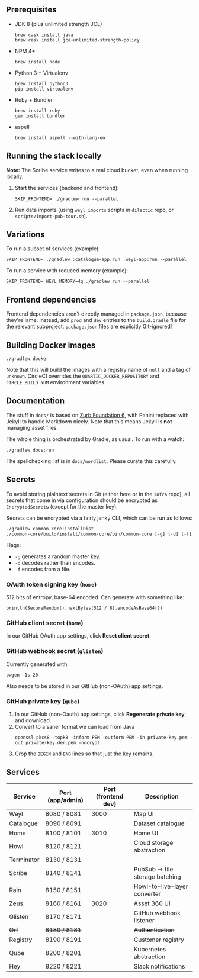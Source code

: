 ## Prerequisites

- JDK 8 (plus unlimited strength JCE)

  ```
  brew cask install java
  brew cask install jce-unlimited-strength-policy
  ```

- NPM 4+

  ```
  brew install node
  ```
  
- Python 3 + Virtualenv

  ```
  brew install python3
  pip install virtualenv
  ```

- Ruby + Bundler

  ```
  brew install ruby
  gem install bundler
  ```

- aspell

  ```
  brew install aspell --with-lang-en
  ```


## Running the stack locally

**Note:** The Scribe service writes to a real cloud bucket, even when running locally.

1. Start the services (backend and frontend):

   ```
   SKIP_FRONTEND= ./gradlew run --parallel
   ```

2. Run data imports (using `weyl_imports` scripts in `dilectic` repo, or `scripts/import-pub-tour.sh`).

## Variations

To run a subset of services (example):

```
SKIP_FRONTEND= ./gradlew :catalogue-app:run :weyl-app:run --parallel
```

To run a service with reduced memory (example):

```
SKIP_FRONTEND= WEYL_MEMORY=4g ./gradlew run --parallel
```


## Frontend dependencies

Frontend dependencies aren't directly managed in `package.json`, because they're lame.  Instead, add `prod` and `dev`
entries to the `build.gradle` file for the relevant subproject.  `package.json` files are explicitly Git-ignored!


## Building Docker images

```
./gradlew docker
```

Note that this will build the images with a registry name of `null` and a tag of `unknown`.  CircleCI overrides the
`QUARTIC_DOCKER_REPOSITORY` and `CIRCLE_BUILD_NUM` environment variables.

## Documentation

The stuff in `docs/` is based on [Zurb Foundation 6](http://foundation.zurb.com/sites/download.html/), with Panini
replaced with Jekyll to handle Markdown nicely.  Note that this means Jekyll is **not** managing asset files.

The whole thing is orchestrated by Gradle, as usual.  To run with a watch:

```
./gradlew docs:run

```

The spellchecking list is in `docs/wordlist`.  Please curate this carefully.


## Secrets

To avoid storing plaintext secrets in Git (either here or in the `infra` repo), all secrets that come in via
configuration should be encrypted as `EncryptedSecret`s (except for the master key).

Secrets can be encrypted via a fairly janky CLI, which can be run as follows:

```
./gradlew common-core:installDist
./common-core/build/install/common-core/bin/common-core [-g] [-d] [-f]
```

Flags:

- `-g` generates a random master key.
- `-d` decodes rather than encodes.
- `-f` encodes from a file.


### OAuth token signing key (`home`)

512 bits of entropy, base-64 encoded.  Can generate with something like:

```
println(SecureRandom().nextBytes(512 / 8).encodeAsBase64())
```


### GitHub client secret (`home`)

In our GitHub OAuth app settings, click **Reset client secret**.


### GitHub webhook secret (`glisten`)

Currently generated with:

```
pwgen -1s 20
```

Also needs to be stored in our GitHub (non-OAuth) app settings.


### GitHub private key (`qube`)

1. In our GitHub (non-Oauth) app settings, click **Regenerate private key**, and download.
2. Convert to a saner format we can load from Java
    ```
    openssl pkcs8 -topk8 -inform PEM -outform PEM -in private-key.pem -out private-key.der.pem -nocrypt
    ```
3. Crop the `BEGIN` and `END` lines so that just the key remains.


## Services

Service        | Port (app/admin) | Port (frontend dev)  | Description
---------------|------------------|----------------------|-----------------
Weyl           | 8080 / 8081      | 3000                 | Map UI
Catalogue      | 8090 / 8091      |                      | Dataset catalogue
Home           | 8100 / 8101      | 3010                 | Home UI
Howl           | 8120 / 8121      |                      | Cloud storage abstraction
~~Terminator~~ | ~~8130 / 8131~~  |                      |
Scribe         | 8140 / 8141      |                      | PubSub -> file storage batching
Rain           | 8150 / 8151      |                      | Howl-to-live-layer converter
Zeus           | 8160 / 8161      | 3020                 | Asset 360 UI
Glisten        | 8170 / 8171      |                      | GitHub webhook listener
~~Orf~~        | ~~8180 / 8181~~  |                      | ~~Authentication~~
Registry       | 8190 / 8191      |                      | Customer registry
Qube           | 8200 / 8201      |                      | Kubernetes abstraction
Hey            | 8220 / 8221      |                      | Slack notifications
